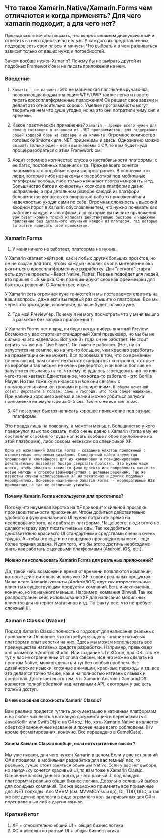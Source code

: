 ## Что такое Xamarin.Native/Xamarin.Forms чем отличаются и когда применять? Для чего xamarin подходит, а для чего нет?

Прежде всего хочется сказать, что вопрос слишком дискуссионный и ответить на него однозначно нельзя. У каждого из представленных подходов есть свои плюсы и минусы. Что выбрать и в чем развиваться зависит только от ваших нужд и потребностей.

Зачем вообще нужен Xamarin? Почему бы не выбрать другой из подобных Framework'ов и не писать приложения на нем.

### Введение
1) `Xamarin - не панацея.` Это не магическая палочка-выручалочка, позволяющая людям знающим WPF/UWP так же легко и просто писать кроссплатформенные приложения! Он решает свои задачи и делает это относительно хорошо. Умелые программисты могут творить на нем что душе угодно, но на это они потратили уйму сил и времени.

2) Какое практическое применение? `Xamarin - прежде всего нужен для команд состоящих в основном из .NET программистов, для поддержания общей кодовой базы на сервере и на клиенте.` Огромное количество готовых библиотек для .NET применимы и здесь. Однозначно можно сказать только одно - если вы знакомы с C#, то вам будет куда проще разобраться с этим Framework'ом.

3) Ходит огромное количество слухов о нестабильности платформы, о ее багах, постоянных падениях и тд. Прежде всего хочется напомнить кто подобные слухи распространяет. В основном это люди, которые либо незнакомы с разработкой под мобильные платформы вообще, либо только начинают программировать и тд.
Большинство багов и конкретных косяков в платформе давно исправлены, а при детальном разборе каждой из платформ большинство вопросов со скоростью работы приложений или надежностью уходят сами по себе. Огромная сложность и высокий входной порог в Xamarin обусловлены тем, что нужно понимать как работает каждая из платформ, под которые вы пишите приложения. `Вам будет крайне трудно написать действительно быстрое и надежное приложение без детального изучения каждой из платформ, под которые вы хотите написать свое приложение.`

### Xamarin Forms
1) У меня ничего не работает, платформа не нужна.

У Xamarin хватает хейтеров, как и любых других больших проектов, но он не создан для того, чтобы каждый человек смог в мнгновение ока вкатиться в кроссплатформенную разработку. Для "легкого" старта есть другие проекты - React Native, Flatter. Первые подойдет для людей, кто пришел с JS мирка. Они позиционируют себя как фреймворки для быстрых решений. С Xamarin все иначе.

У Xamarin есть огромная куча тонкостей и мы постараемся ответить на ваши вопросы, даже если вы первый раз слышите о платформе. Все мы через это проходили, и поверьте, дальше будет только хуже.

2) Где мой Preview'ер. Почему я не могу посмотреть что у меня вышло в разметке без запуска приложения ?

У Xamarin Forms нет и вряд ли будет когда-нибудь внятный Preview. Возможно у вас стартанет стандартный Xaml превьювер, но мы бы не сильно на это надеялись. Вот уже 3+ года он не работает. Не стоит верить так же и в "Live Player". Он тоже не работает. (Нет, ну он запустится на семпле, но на что-то большее, чем красиво заработать на презентации он не может). Вся проблема в том, что со временем (очень скоро), вам станет нехватать стандартных контролов, которые из коробки и так весьма не очень рендерятся, и он вовсе больше не запустится ссылаясь на то, что ему не удалось зарендерить что-то или чего-то не хватает. Единственное, что когда-то работало - это Gorilla Player. Но там тоже куча нюансов и все они связаны с пользовательскими контролами и расширениями. `В общем основной совет: Верстайте в голове, дамы и господа. Это пока самое надежное.` При наличии хорошего железа и знаний можно добиться запуска приложения на эмуляторе за 3-5 сек. Так что не все так плохо.

3) XF позволяет быстро написать хорошее приложение под разные платформы.

Это правда лишь на половину, а может и меньше. Большинство у кого повернулся язык так сказать, либо очень давно с Xamarin (тогда ему не состовляет огромного труда написать вообще любое приложение на этой платформе), либо совсем незнаком со спецификой XF. 

`Одно из назначений Xamarin Forms - создание макетов приложений с относительно несложным дизайном. Стандартный набор элементов управления и контейнеров для их компановки и позиционирования действительно позволяет быстро сверстать прототип. Это нужно чаще всего, чтобы обкатать какие-то фичи проекта или попробовать какие-то новые методы и способы взаимодействия с целевым решением. Так же известны случаи использования XF на хакатонах и других подобных мероприятиях.
Основное назначение Xamarin Forms  - корпоративные B2B приложения, а так же различные утилиты. 
` 

#### Почему Xamarin Forms используется для прототипов?

Потому что неумелая верстка на XF приводит к сильной просадке производительности приложения. Чтобы добиться действительно удобного и функционального UI нужно потратить время на исследование того, как работает платформа. Чаще всего, люди этого не делают и сразу идут писать гневные оды. Так же добиться действительно красивого UI стандартными средствами очень и очень трудно. А чтобы это еще и не повредило производительности - еще более трудная задача. И для того, что бы этого достичь необходимо знать как работать с целевыми платформами (Android, iOS, etc.).

#### Можно ли использовать Xamarin Forms для реальных приложений?

Да, такой кейс возможен и время от времени появляются компании, которые действительно используют XF в своих реальных продуктах. Чаще всего Xamarin-клиенты (Android/iOS) идут как второстепенные клиенты к существующим продуктам компаний. Есть и исключения, конечно, но их намного меньше. Например, компания Binwell. Так же распространен кейс использования XF для написания мобильных клиентов для интернет-магазинов и тд. По факту, все, что не требует сложный UI.

### Xamarin Classic (Native)

Подход Xamarin Classic полностью подходит для написания реальных приложений. Основное, что потребуется здесь - знание нативных платформ и опыт верстки на них. Здесь мы можем использовать все преимущества нативных средств разработки. Например, превьювер xml разметки в Android Studio. Или создание UI в XCode, для iOS. Так же тут у вас не ограничений от слова совсем. Все что можно сделать на простом Native, можно сделать и тут без особых проблем. Все дизайнерские изыски, сложные анимации, красивые переходы и тд, все это делается точно так же, как и на полностью нативных языках и средствах. Достигается это тем, что Xamarin.Android / Xamarin.IOS являются полной оберткой над нативными API, к которым у вас есть полный доступ. 

#### В чем основная сложность Xamarin Classic?

Вам реально придется гуглить документацию к нативным платформам и на любой чих лезть в нативную документацию и переписывать с Java/Kotlin или Swift/Obj-c на C# код. Но, хоть Xamarin.Native и является оберткой каноничные название и прочее чаще всего соблюдены. (Ну кроме форматирования, конечно. Все переведено в CamelCase).

#### Зачем Xamarin Classic вообще, если есть нативные языки ?

Мы уже писали, для чего нужен Xamarin в целом. Если у вас нет знаний C# в прошлом, а мобильная разработка для вас темный лес, то реально, лучше стоит заняться обычным Native. Если у вас нет выбора, но заказчику хочется красивый UI, то вам тоже к Xamarin Classic. Основные плюсы данного подхода - это разный UI под каждую платформу и реально общая бизнес-логика. Довольно солидный выбор для солидных компаний. Так же возможно применять все привычные для .NET подходы. Аля MVVM (см. MVVMCross и др), DI, TDD, DDD, а так же все другие прелести в виде огромного кол-ва привычных для C# и портированных либ с других языков.

### Краткий итог
1) XF = относительно общий UI + общая бизнес логика
2) XC = абсолютно разный UI + общая бизнес логика
